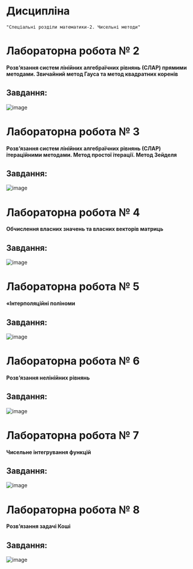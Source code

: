 # Дисципліна 
`"Спеціальні розділи математики-2. Чисельні методи"`

# Лабораторна робота № 2

**Розв’язання систем лінійних алгебраїчних рівнянь (СЛАР) прямими методами. 
Звичайний метод Гауса та метод квадратних коренів**

## Завдання:

![image](https://github.com/zerorchik/ChM_2_labs/assets/103893849/ca85ec83-92a4-4269-8f8e-3da7609e9ddf)

# Лабораторна робота № 3

**Розв’язання систем лінійних алгебраїчних рівнянь (СЛАР) ітераційними 
методами. Метод простої ітерації. Метод Зейделя**

## Завдання:

![image](https://github.com/zerorchik/ChM_2_labs/assets/103893849/c9e0ab17-37c1-4af1-b6e4-6784468af970)

# Лабораторна робота № 4

**Обчислення власних значень та власних векторів матриць**

## Завдання:

![image](https://github.com/zerorchik/ChM_2_labs/assets/103893849/f67b3ed8-c693-4462-abc4-a40a45694e29)

# Лабораторна робота № 5

**«Інтерполяційні поліноми**

## Завдання:

![image](https://github.com/zerorchik/ChM_2_labs/assets/103893849/de3c8e7b-ad2a-4af3-8e4c-4b24e6dee367)

# Лабораторна робота № 6

**Розв’язання нелінійних рівнянь**

## Завдання:

![image](https://github.com/zerorchik/ChM_2_labs/assets/103893849/68583a0d-be76-4d00-97e2-45013efbd4bd)

# Лабораторна робота № 7

**Чисельне інтегрування функцій**

## Завдання:

![image](https://github.com/zerorchik/ChM_2_labs/assets/103893849/946add7c-a338-4b6b-9b1a-87ee3ce3ff9f)

# Лабораторна робота № 8

**Розв’язання задачі Коші**

## Завдання:

![image](https://github.com/zerorchik/ChM_2_labs/assets/103893849/cc033250-5729-438c-ba2f-435cb0c27d99)

